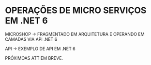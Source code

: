 # OPERAÇÕES DE MICRO SERVIÇOS EM .NET 6 

MICROSHOP -> FRAGMENTADO EM ARQUITETURA E OPERANDO EM CAMADAS VIA API .NET 6

API -> EXEMPLO DE API EM .NET 6

PRÓXIMOAS ATT EM BREVE.
